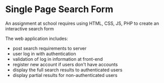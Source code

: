# Single Page Search Form
An assignment at school requires using HTML, CSS, JS, PHP to create an interactive search form 

The web application includes:
 - post search requirements to server 
 - user log in with authentication 
 - validation of log in information at front-end
 - register new account if users don't have accounts
 - display the full search results to authenticated users
 - display partial results for non-authenticated users
